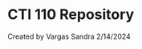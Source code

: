 # CTI 110 Repository
Created by
Vargas Sandra
2/14/2024

<!---
Svargas1028/Svargas1028 is a ✨ special ✨ repository because its `README.md` (this file) appears on your GitHub profile.
You can click the Preview link to take a look at your changes.
--->

